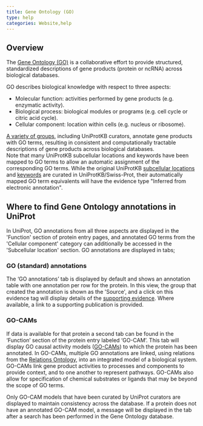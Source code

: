 ```yaml
---
title: Gene Ontology (GO)
type: help
categories: Website,help
---
```


## Overview

The [Gene Ontology (GO)](https://geneontology.org/docs/ontology-documentation/) is a collaborative effort to provide structured, standardized descriptions of gene products (protein or ncRNA) across biological databases.

GO describes biological knowledge with respect to three aspects:

- Molecular function: activities performed by gene products (e.g. enzymatic activity).
- Biological process: biological modules or programs (e.g. cell cycle or citric acid cycle).
- Cellular component: location within cells (e.g. nucleus or ribosome).

[A variety of groups](https://geneontology.org/docs/annotation-contributors/), including UniProtKB curators, annotate gene products with GO terms, resulting in consistent and computationally tractable descriptions of gene products across biological databases.  
Note that many UniProtKB subcellular locations and keywords have been mapped to GO terms to allow an automatic assignment of the corresponding GO terms. While the original UniProtKB [subcellular locations](https://ftp.ebi.ac.uk/pub/databases/uniprot/current_release/knowledgebase/complete/docs/subcell.txt) and [keywords](https://ftp.ebi.ac.uk/pub/databases/uniprot/current_release/knowledgebase/complete/docs/keywlist.txt) are curated in UniProtKB/Swiss-Prot, their automatically mapped GO term equivalents will have the evidence type "Inferred from electronic annotation".

## Where to find Gene Ontology annotations in UniProt

In UniProt, GO annotations from all three aspects are displayed in the 'Function' section of protein entry pages, and annotated GO terms from the 'Cellular component' category can additionally be accessed in the 'Subcellular location' section. GO annotations are displayed in tabs;

### GO (standard) annotations

The ‘GO annotations’ tab is displayed by default and shows an annotation table with one annotation per row for the protein. In this view, the group that created the annotation is shown as the 'Source', and a click on this evidence tag will display details of the [supporting evidence](https://www.uniprot.org/help/evidences#evidence-types-used-for-go-annotations). Where available, a link to a supporting publication is provided.

### GO-CAMs

If data is available for that protein a second tab can be found in the ‘Function’ section of the protein entry labeled ‘GO-CAM’. This tab will display GO causal activity models ([GO-CAMs](https://geneontology.org/docs/gocam-overview/)) to which the protein has been annotated. In GO-CAMs, multiple GO annotations are linked, using relations from the [Relations Ontology](https://geneontology.org/docs/ontology-relations/), into an integrated model of a biological system. GO-CAMs link gene product activities to processes and components to provide context, and to one another to represent pathways. GO-CAMs also allow for specification of chemical substrates or ligands that may be beyond the scope of GO terms.

Only GO-CAM models that have been curated by UniProt curators are displayed to maintain consistency across the database. If a protein does not have an annotated GO-CAM model, a message will be displayed in the tab after a search has been performed in the Gene Ontology database.
